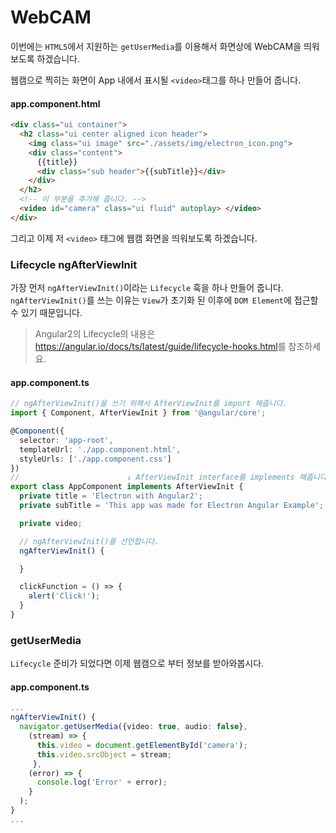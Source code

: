 # WebCAM
이번에는 `HTML5`에서 지원하는 `getUserMedia`를 이용해서 화면상에 WebCAM을 띄워보도록 하겠습니다.

웹캠으로 찍히는 화면이 App 내에서 표시될 `<video>`태그를 하나 만들어 줍니다.

#### app.component.html
```html
<div class="ui container">
  <h2 class="ui center aligned icon header">
    <img class="ui image" src="./assets/img/electron_icon.png">
    <div class="content">
      {{title}}
      <div class="sub header">{{subTitle}}</div>
    </div>
  </h2>
  <!-- 이 부분을 추가해 줍니다. -->
  <video id="camera" class="ui fluid" autoplay> </video>
</div>
```

그리고 이제 저 `<video>` 태그에 웹캠 화면을 띄워보도록 하겠습니다.

### Lifecycle ngAfterViewInit

가장 먼저 `ngAfterViewInit()`이라는 `Lifecycle` 훅을 하나 만들어 줍니다.
`ngAfterViewInit()`를 쓰는 이유는 `View`가 초기화 된 이후에 `DOM Element`에 접근할 수 있기 때문입니다.

> Angular2의 Lifecycle의 내용은 <https://angular.io/docs/ts/latest/guide/lifecycle-hooks.html>를 참조하세요.

#### app.component.ts
```typescript
// ngAfterViewInit()을 쓰기 위해서 AfterViewInit를 import 해줍니다.
import { Component, AfterViewInit } from '@angular/core';

@Component({
  selector: 'app-root',
  templateUrl: './app.component.html',
  styleUrls: ['./app.component.css']
})
//                        ↓ AfterViewInit interface를 implements 해줍니다.
export class AppComponent implements AfterViewInit {
  private title = 'Electron with Angular2';
  private subTitle = 'This app was made for Electron Angular Example';

  private video;

  // ngAfterViewInit()를 선언합니다.
  ngAfterViewInit() {

  }

  clickFunction = () => {
    alert('Click!');
  }
}
```

### getUserMedia
`Lifecycle` 준비가 되었다면 이제 웹캠으로 부터 정보를 받아와봅시다.

#### app.component.ts
```typescript
...
ngAfterViewInit() {
  navigator.getUserMedia({video: true, audio: false},
    (stream) => {
      this.video = document.getElementById('camera');
      this.video.srcObject = stream;
     },
    (error) => {
      console.log('Error' + error);
    }
  );
}
...
```
